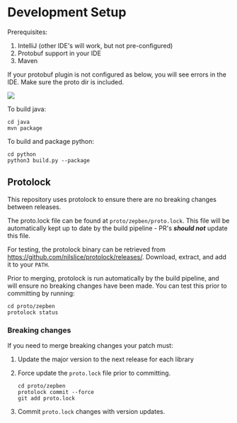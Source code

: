 # Development Setup #

Prerequisites:

1. IntelliJ (other IDE's will work, but not pre-configured)
1. Protobuf support in your IDE
1. Maven

If your protobuf plugin is not configured as below, you will see errors in the IDE. Make sure the proto dir is included.    
 
![](images/plugin-config.png)

To build java:

```
cd java
mvn package
```

To build and package python:

```
cd python
python3 build.py --package
```
 
## Protolock ##

This repository uses protolock to ensure there are no breaking changes between releases.

The proto.lock file can be found at `proto/zepben/proto.lock`. This file will be automatically kept up to date by the build pipeline - PR's **_should not_** update this file. 

For testing, the protolock binary can be retrieved from https://github.com/nilslice/protolock/releases/. Download, extract, and add it to your `PATH`. 

Prior to merging, protolock is run automatically by the build pipeline, and will ensure no breaking changes have been made. You can test this prior to committing by running:

```
cd proto/zepben
protolock status
```

### Breaking changes ###

If you need to merge breaking changes your patch must:

1. Update the major version to the next release for each library

1. Force update the `proto.lock` file prior to committing.

    ```
    cd proto/zepben
    protolock commit --force
    git add proto.lock
    ```
    
1. Commit `proto.lock` changes with version updates.
